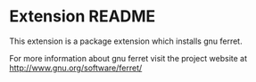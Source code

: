 # Extension README

This extension is a package extension which installs gnu ferret.

For more information about gnu ferret visit the project website at
http://www.gnu.org/software/ferret/

